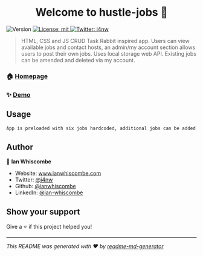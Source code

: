 <h1 align="center">Welcome to hustle-jobs 👋</h1>
<p>
  <img alt="Version" src="https://img.shields.io/badge/version-1.0-blue.svg?cacheSeconds=2592000" />
  <a href="#" target="_blank">
    <img alt="License: mit" src="https://img.shields.io/badge/License-mit-yellow.svg" />
  </a>
  <a href="https://twitter.com/i4nw" target="_blank">
    <img alt="Twitter: i4nw" src="https://img.shields.io/twitter/follow/i4nw.svg?style=social" />
  </a>
</p>

> HTML, CSS and JS CRUD Task Rabbit inspired app. Users can view available jobs and contact hosts, an admin/my account section allows users to post their own jobs. Uses local storage web API. Existing jobs can be amended and deleted via my account. 
 

### 🏠 [Homepage](https://github.com/ianwhiscombe/hustle-jobs-app)

### ✨ [Demo](https://hustle-jobs.netlify.app)

## Usage

```sh
App is preloaded with six jobs hardcoded, additional jobs can be added via the my account section.
```

## Author

👤 **Ian Whiscombe**

* Website: www.ianwhiscombe.com
* Twitter: [@i4nw](https://twitter.com/i4nw)
* Github: [@ianwhiscombe](https://github.com/ianwhiscombe)
* LinkedIn: [@ian-whiscombe](https://linkedin.com/in/ian-whiscombe)

## Show your support

Give a ⭐️ if this project helped you!

***
_This README was generated with ❤️ by [readme-md-generator](https://github.com/kefranabg/readme-md-generator)_
